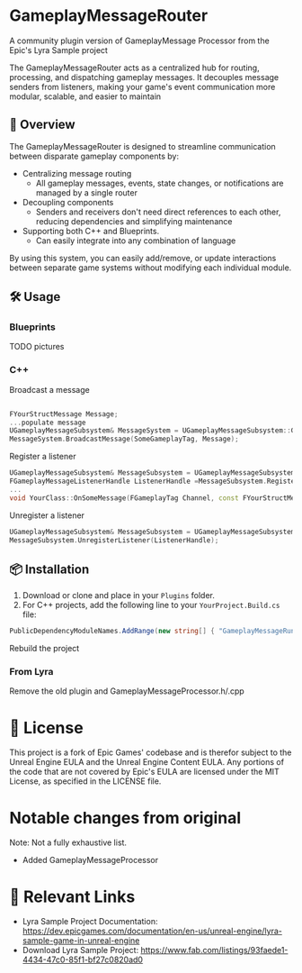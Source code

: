 # GameplayMessageRouter
A community plugin version of GameplayMessage Processor from the Epic's Lyra Sample project

The GameplayMessageRouter acts as a centralized hub for routing, processing, and dispatching gameplay
messages. It decouples message senders from listeners, making your game's event communication more
modular, scalable, and easier to maintain

## 📖 Overview

The GameplayMessageRouter is designed to streamline communication between disparate gameplay components by:
 * Centralizing message routing
   * All gameplay messages, events, state changes, or notifications are managed by a single router
 * Decoupling components
   * Senders and receivers don't need direct references to each other, reducing dependencies and simplifying maintenance
 * Supporting both C++ and Blueprints.
   * Can easily integrate into any combination of language

By using this system, you can easily add/remove, or update interactions between separate game systems without
modifying each individual module. 

## 🛠️ Usage


### Blueprints
TODO pictures


### C++

Broadcast a message
```cpp

FYourStructMessage Message;
...populate message
UGameplayMessageSubsystem& MessageSystem = UGameplayMessageSubsystem::Get(this);
MessageSystem.BroadcastMessage(SomeGameplayTag, Message);
```

Register a listener
```cpp
UGameplayMessageSubsystem& MessageSubsystem = UGameplayMessageSubsystem::Get(this);
FGameplayMessageListenerHandle ListenerHandle =MessageSubsystem.RegisterListener(SomeGameplayTag, this, &ThisClass::OnSomeMessage);
...
void YourClass::OnSomeMessage(FGameplayTag Channel, const FYourStructMessage& Payload) {}
```

Unregister a listener
```cpp
UGameplayMessageSubsystem& MessageSubsystem = UGameplayMessageSubsystem::Get(this);
MessageSubsystem.UnregisterListener(ListenerHandle);
```


## 📦 Installation

1. Download or clone and place in your `Plugins` folder.
2. For C++ projects, add the following line to your `YourProject.Build.cs` file:
```csharp
PublicDependencyModuleNames.AddRange(new string[] { "GameplayMessageRuntime" });
```
Rebuild the project

### From Lyra

Remove the old plugin and GameplayMessageProcessor.h/.cpp

# 📃 License
This project is a fork of Epic Games' codebase and is therefor subject to the Unreal Engine EULA and the Unreal Engine Content EULA.
Any portions of the code that are not covered by Epic's EULA are licensed under the MIT License, as specified in the LICENSE file.


# Notable changes from original
Note: Not a fully exhaustive list.

* Added GameplayMessageProcessor

# 🔗 Relevant Links

* Lyra Sample Project Documentation: https://dev.epicgames.com/documentation/en-us/unreal-engine/lyra-sample-game-in-unreal-engine
* Download Lyra Sample Project: https://www.fab.com/listings/93faede1-4434-47c0-85f1-bf27c0820ad0 
